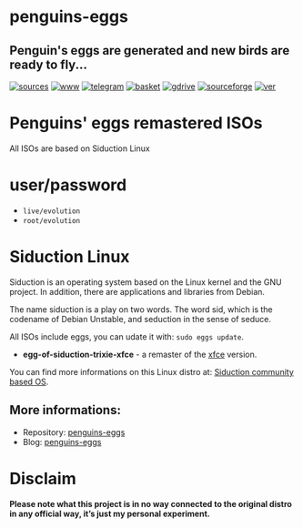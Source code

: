 penguins-eggs
=============

## Penguin&#39;s eggs are generated and new birds are ready to fly...
[![sources](https://img.shields.io/badge/github-sources-cyan)](https://github.com/pieroproietti/penguins-eggs)
[![www](https://img.shields.io/badge/www-blog-cyan)](https://penguins-eggs.net)
[![telegram](https://img.shields.io/badge/telegram-group-cyan)](https://t.me/penguins_eggs)
[![basket](https://img.shields.io/badge/basket-naked-blue)](https://penguins-eggs.net/basket/)
[![gdrive](https://img.shields.io/badge/gdrive-all-blue)](https://drive.google.com/drive/folders/19fwjvsZiW0Dspu2Iq-fQN0J-PDbKBlYY)
[![sourceforge](https://img.shields.io/badge/sourceforge-all-blue)](https://sourceforge.net/projects/penguins-eggs/files/)
[![ver](https://img.shields.io/npm/v/penguins-eggs.svg)](https://npmjs.org/package/penguins-eggs)

# Penguins' eggs remastered ISOs

All ISOs are based on Siduction Linux 

# user/password
* ```live/evolution```
* ```root/evolution```

# Siduction Linux

Siduction is an operating system based on the Linux kernel and the GNU project. In addition, there are applications and libraries from Debian.

The name siduction is a play on two words. The word sid, which is the codename of Debian Unstable, and seduction in the sense of seduce.

All ISOs include eggs, you can udate it with: ```sudo eggs update```.

* **egg-of-siduction-trixie-xfce** - a remaster of the [xfce](https://ftp.gwdg.de/pub/linux/siduction/iso/Standing_on_the_Shoulders_of_Giants/) version.

You can find more informations on this Linux distro at: [Siduction community based OS](https://siduction.org/).

## More informations:

* Repository: [penguins-eggs](https://github.com/pieroproietti/penguins-eggs)
* Blog: [penguins-eggs](https://penguins-eggs.net)


# Disclaim
__Please note what this project is in no way connected to the original distro in any official way, it’s just my personal experiment.__

